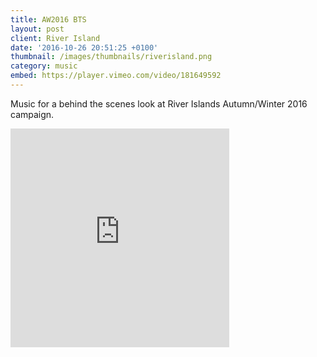 ```yaml
---
title: AW2016 BTS
layout: post
client: River Island
date: '2016-10-26 20:51:25 +0100'
thumbnail: /images/thumbnails/riverisland.png
category: music
embed: https://player.vimeo.com/video/181649592
---
```


Music for a behind the scenes look at River Islands Autumn/Winter 2016 campaign.

<div id="bc"><iframe style="border: 0; width: 350px; height: 350px;" src="https://bandcamp.com/EmbeddedPlayer/track=2846745143/size=large/bgcol=ffffff/linkcol=333333/minimal=true/transparent=true/" seamless><a href="http://skillbard.bandcamp.com/track/ribbits">Ribbits ༼ʘ̚ل͜ʘ̚༽ by Skillbard</a></iframe></div>
